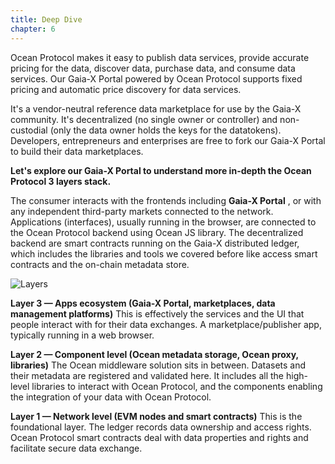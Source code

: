 ```yaml
---
title: Deep Dive
chapter: 6
---
```


Ocean Protocol makes it easy to publish data services, provide accurate pricing for the data, discover data, purchase data, and consume data services. Our Gaia-X Portal powered by Ocean Protocol supports fixed pricing and automatic price discovery for data services.

It&#39;s a vendor-neutral reference data marketplace for use by the Gaia-X community. It&#39;s decentralized (no single owner or controller) and non-custodial (only the data owner holds the keys for the datatokens). Developers, entrepreneurs and enterprises are free to fork our Gaia-X Portal to build their data marketplaces.

**Let&#39;s explore our Gaia-X Portal to understand more in-depth the Ocean Protocol 3 layers stack.**

The consumer interacts with the frontends including **Gaia-X Portal** , or with any independent third-party markets connected to the network. Applications (interfaces), usually running in the browser, are connected to the Ocean Protocol backend using Ocean JS library. The decentralized backend are smart contracts running on the Gaia-X distributed ledger, which includes the libraries and tools we covered before like access smart contracts and the on-chain metadata store.

![Layers](https://raw.githubusercontent.com/deltaDAO/files/main/layerColored.png)

**Layer 3 — Apps ecosystem (Gaia-X Portal, marketplaces, data management platforms)** This is effectively the services and the UI that people interact with for their data exchanges. A marketplace/publisher app, typically running in a web browser.

**Layer 2 — Component level (Ocean metadata storage, Ocean proxy, libraries)** The Ocean middleware solution sits in between. Datasets and their metadata are registered and validated here. It includes all the high-level libraries to interact with Ocean Protocol, and the components enabling the integration of your data with Ocean Protocol.

**Layer 1 — Network level (EVM nodes and smart contracts)** This is the foundational layer. The ledger records data ownership and access rights. Ocean Protocol smart contracts deal with data properties and rights and facilitate secure data exchange.
